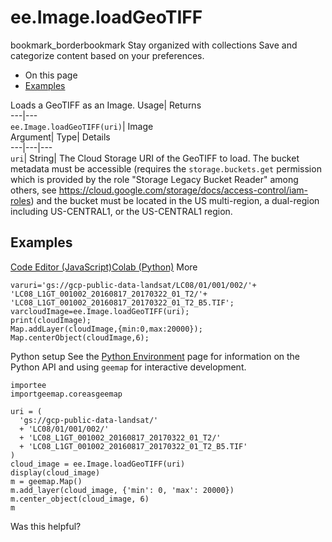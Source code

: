  
#  ee.Image.loadGeoTIFF 
bookmark_borderbookmark Stay organized with collections  Save and categorize content based on your preferences.
  * On this page
  * [Examples](https://developers.google.com/earth-engine/apidocs/ee-image-loadgeotiff#examples)


Loads a GeoTIFF as an Image. 
Usage| Returns  
---|---  
`ee.Image.loadGeoTIFF(uri)`| Image  
Argument| Type| Details  
---|---|---  
`uri`| String| The Cloud Storage URI of the GeoTIFF to load. The bucket metadata must be accessible (requires the `storage.buckets.get` permission which is provided by the role "Storage Legacy Bucket Reader" among others, see https://cloud.google.com/storage/docs/access-control/iam-roles) and the bucket must be located in the US multi-region, a dual-region including US-CENTRAL1, or the US-CENTRAL1 region.  
## Examples
[Code Editor (JavaScript)](https://developers.google.com/earth-engine/apidocs/ee-image-loadgeotiff#code-editor-javascript-sample)[Colab (Python)](https://developers.google.com/earth-engine/apidocs/ee-image-loadgeotiff#colab-python-sample) More
```
varuri='gs://gcp-public-data-landsat/LC08/01/001/002/'+
'LC08_L1GT_001002_20160817_20170322_01_T2/'+
'LC08_L1GT_001002_20160817_20170322_01_T2_B5.TIF';
varcloudImage=ee.Image.loadGeoTIFF(uri);
print(cloudImage);
Map.addLayer(cloudImage,{min:0,max:20000});
Map.centerObject(cloudImage,6);
```
Python setup
See the [ Python Environment](https://developers.google.com/earth-engine/guides/python_install) page for information on the Python API and using `geemap` for interactive development.
```
importee
importgeemap.coreasgeemap
```
```
uri = (
  'gs://gcp-public-data-landsat/'
  + 'LC08/01/001/002/'
  + 'LC08_L1GT_001002_20160817_20170322_01_T2/'
  + 'LC08_L1GT_001002_20160817_20170322_01_T2_B5.TIF'
)
cloud_image = ee.Image.loadGeoTIFF(uri)
display(cloud_image)
m = geemap.Map()
m.add_layer(cloud_image, {'min': 0, 'max': 20000})
m.center_object(cloud_image, 6)
m
```

Was this helpful?
